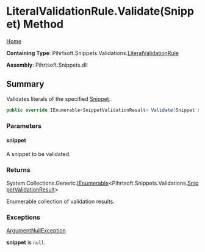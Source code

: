 <a name="_top"></a>

# LiteralValidationRule\.Validate\(Snippet\) Method

[Home](../../../../../README.md#_top)

**Containing Type**: Pihrtsoft\.Snippets\.Validations\.[LiteralValidationRule](../README.md#_top)

**Assembly**: Pihrtsoft\.Snippets\.dll

## Summary

Validates literals of the specified [Snippet](../../../Snippet/README.md#_top)\.

```csharp
public override IEnumerable<SnippetValidationResult> Validate(Snippet snippet)
```

### Parameters

#### snippet

A snippet to be validated\.

### Returns

System\.Collections\.Generic\.[IEnumerable](https://docs.microsoft.com/en-us/dotnet/api/system.collections.generic.ienumerable-1)\<Pihrtsoft\.Snippets\.Validations\.[SnippetValidationResult](../../SnippetValidationResult/README.md#_top)>

Enumerable collection of validation results\.

### Exceptions

[ArgumentNullException](https://docs.microsoft.com/en-us/dotnet/api/system.argumentnullexception)

**snippet** is `null`\.

